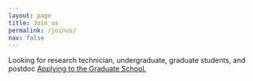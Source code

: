 ```yaml
---
layout: page
title: Join us
permalink: /joinus/
nav: false
---
```


Looking for research technician, undergraduate, graduate students, and postdoc <a href ='https://gradschool.utk.edu/future-students/office-of-graduate-admissions/applying-to-graduate-school/'>Applying to the Graduate School.</a>
